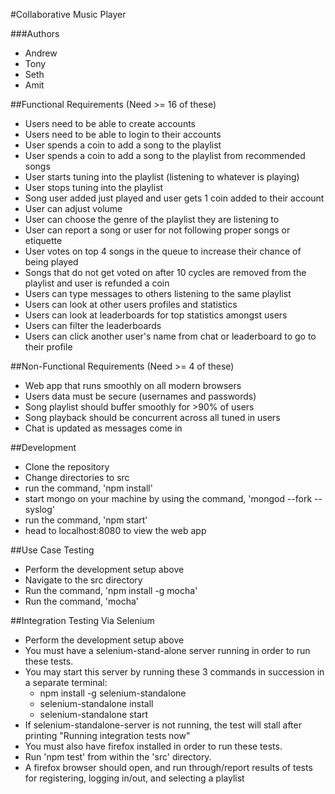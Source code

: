 ﻿#Collaborative Music Player

###Authors
- Andrew
- Tony
- Seth
- Amit

##Functional Requirements (Need >= 16 of these)
- Users need to be able to create accounts
- Users need to be able to login to their accounts
- User spends a coin to add a song to the playlist 
- User spends a coin to add a song to the playlist from recommended songs
- User starts tuning into the playlist (listening to whatever is playing)
- User stops tuning into the playlist
- Song user added just played and user gets 1 coin added to their account
- User can adjust volume
- User can choose the genre of the playlist they are listening to
- User can report a song or user for not following proper songs or etiquette
- User votes on top 4 songs in the queue to increase their chance of being played
- Songs that do not get voted on after 10 cycles are removed from the playlist and user is refunded a coin
- Users can type messages to others listening to the same playlist
- Users can look at other users profiles and statistics
- Users can look at leaderboards for top statistics amongst users
- Users can filter the leaderboards 
- Users can click another user's name from chat or leaderboard to go to their profile


##Non-Functional Requirements (Need >= 4 of these)
- Web app that runs smoothly on all modern browsers
- Users data must be secure (usernames and passwords)
- Song playlist should buffer smoothly for >90% of users
- Song playback should be concurrent across all tuned in users
- Chat is updated as messages come in

##Development
- Clone the repository
- Change directories to src
- run the command, 'npm install'
- start mongo on your machine by using the command, 'mongod --fork --syslog'
- run the command, 'npm start'
- head to localhost:8080 to view the web app

##Use Case Testing
- Perform the development setup above
- Navigate to the src directory
- Run the command, 'npm install -g mocha'
- Run the command, 'mocha'

##Integration Testing Via Selenium
- Perform the development setup above
- You must have a selenium-stand-alone server running in order to run these tests.
- You may start this server by running these 3 commands in succession in a separate terminal:
  - npm install -g selenium-standalone
  - selenium-standalone install
  - selenium-standalone start
- If selenium-standalone-server is not running, the test will stall after printing "Running integration tests now"
- You must also have firefox installed in order to run these tests.
- Run 'npm test' from within the 'src' directory.
- A firefox browser should open, and run through/report results of tests for registering, logging in/out, and selecting a playlist
